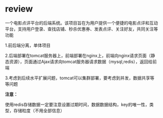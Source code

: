 # review
一个电影点评平台的后端系统。该项目旨在为用户提供一个便捷的电影点评和互动平台，支持用户登录、查找店铺、秒杀优惠券、发表点评、关注好友，共同关注等功能

1.前后端分离，单体项目

2.后端部署在tomcat服务器上，前端部署在nginx上，前端向nginx请求页面（静态资源），页面通过Ajax请求向tomcat服务器请求数据（mysql,redis），返回给前端

3.考虑到后续水平扩展问题，tomcat可以集群部署，要考虑到并发，数据共享等等问题

**注意：**

使用redis存储数据一定要注意设置过期时间，数据数据结构，key的唯一性，类型，存储粒度（不用全部信息）

